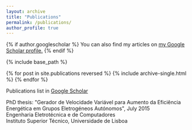 ```yaml
---
layout: archive
title: "Publications"
permalink: /publications/
author_profile: true
---
```


{% if author.googlescholar %}
  You can also find my articles on <u><a href="{{author.googlescholar}}">my Google Scholar profile</a>.</u>
{% endif %}

{% include base_path %}

{% for post in site.publications reversed %}
  {% include archive-single.html %}
{% endfor %}


Publications list in [Google Scholar](https://scholar.google.com/citations?hl=pt-PT&user=7xVeWacAAAAJ)

PhD thesis: "Gerador de Velocidade Variável para Aumento da Eficiência Energética em Grupos Eletrogéneos Autónomos", July 2015\
Engenharia Eletrotécnica e de Computadores\
Instituto Superior Técnico, Universidade de Lisboa


